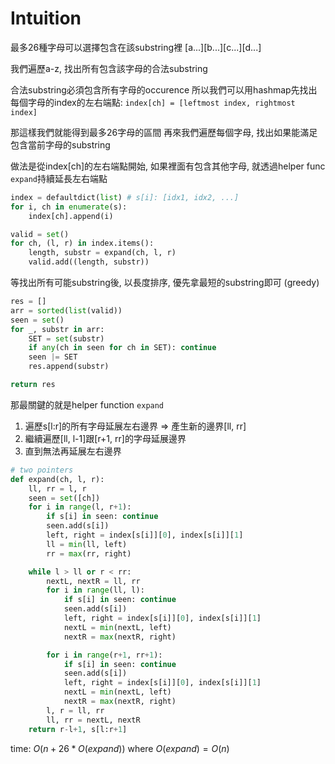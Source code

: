 # Intuition

最多26種字母可以選擇包含在該substring裡
[a...][b...][c...][d...]

我們遍歷a-z, 找出所有包含該字母的合法substring

合法substring必須包含所有字母的occurence
所以我們可以用hashmap先找出每個字母的index的左右端點: `index[ch] = [leftmost index, rightmost index]`

那這樣我們就能得到最多26字母的區間
再來我們遍歷每個字母, 找出如果能滿足包含當前字母的substring

做法是從index[ch]的左右端點開始, 如果裡面有包含其他字母, 就透過helper func `expand`持續延長左右端點
```py
index = defaultdict(list) # s[i]: [idx1, idx2, ...]
for i, ch in enumerate(s):
    index[ch].append(i)

valid = set()
for ch, (l, r) in index.items():
    length, substr = expand(ch, l, r)
    valid.add((length, substr))
```

等找出所有可能substring後, 以長度排序, 優先拿最短的substring即可 (greedy)
```py
res = []
arr = sorted(list(valid))
seen = set()
for _, substr in arr:
    SET = set(substr)
    if any(ch in seen for ch in SET): continue
    seen |= SET
    res.append(substr)

return res
```

那最關鍵的就是helper function `expand`

1. 遍歷s[l:r]的所有字母延展左右邊界 => 產生新的邊界[ll, rr]
2. 繼續遍歷[ll, l-1]跟[r+1, rr]的字母延展邊界
3. 直到無法再延展左右邊界

```py
# two pointers
def expand(ch, l, r):
    ll, rr = l, r
    seen = set([ch])
    for i in range(l, r+1):
        if s[i] in seen: continue
        seen.add(s[i])
        left, right = index[s[i]][0], index[s[i]][1]
        ll = min(ll, left)
        rr = max(rr, right)

    while l > ll or r < rr:
        nextL, nextR = ll, rr
        for i in range(ll, l):
            if s[i] in seen: continue
            seen.add(s[i])
            left, right = index[s[i]][0], index[s[i]][1]
            nextL = min(nextL, left)
            nextR = max(nextR, right)

        for i in range(r+1, rr+1):
            if s[i] in seen: continue
            seen.add(s[i])
            left, right = index[s[i]][0], index[s[i]][1]
            nextL = min(nextL, left)
            nextR = max(nextR, right)
        l, r = ll, rr
        ll, rr = nextL, nextR
    return r-l+1, s[l:r+1]
```


time: $O(n + 26 * O(expand))\text{ where }O(expand) = O(n)$
